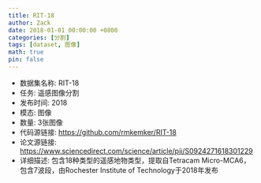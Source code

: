 ```yaml
---
title: RIT-18
author: Zack
date: 2018-01-01 00:00:00 +0800
categories: [分割]
tags: [dataset, 图像]
math: true
pin: false
---
```

- 数据集名称: RIT-18
- 任务: 遥感图像分割
- 发布时间: 2018
- 模态: 图像
- 数量: 3张图像
- 代码源链接: https://github.com/rmkemker/RIT-18
- 论文源链接: https://www.sciencedirect.com/science/article/pii/S0924271618301229
- 详细描述: 包含18种类型的遥感地物类型，提取自Tetracam Micro-MCA6，包含7波段，由Rochester Institute of Technology于2018年发布
